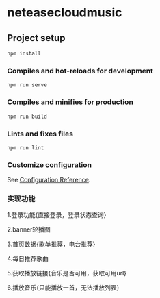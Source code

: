 # neteasecloudmusic

## Project setup
```
npm install
```

### Compiles and hot-reloads for development
```
npm run serve
```

### Compiles and minifies for production
```
npm run build
```

### Lints and fixes files
```
npm run lint
```

### Customize configuration
See [Configuration Reference](https://cli.vuejs.org/config/).


### 实现功能

1.登录功能{直接登录，登录状态查询}

2.banner轮播图

3.首页数据{歌单推荐，电台推荐}

4.每日推荐歌曲

5.获取播放链接{音乐是否可用，获取可用url}

6.播放音乐{只能播放一首，无法播放列表}
